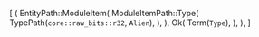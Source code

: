 [
    (
        EntityPath::ModuleItem(
            ModuleItemPath::Type(
                TypePath(`core::raw_bits::r32`, `Alien`),
            ),
        ),
        Ok(
            Term(`Type`),
        ),
    ),
]